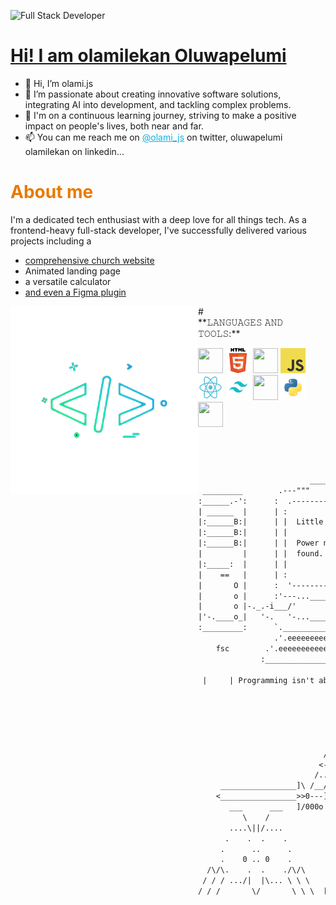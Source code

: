 ![Full Stack Developer](https://github.com/Emmauel98/Figma_Icon_Library/assets/103376339/201b15d5-f8d0-4498-9da0-94103079e1a2)

<h1 style="color: rgb(9,180,228);">
  <a href="https://github.com/Emmauel98"> Hi! I am olamilekan Oluwapelumi </a>
</h1>


- 👋 Hi, I’m olami.js
- 👀 I’m passionate about creating innovative software solutions, integrating AI into development, and tackling complex problems.
- 💞️ I'm on a continuous learning journey, striving to make a positive impact on people's lives, both near and far.
- 📫 You can me reach me on <a href="https://twitter.com/olami_js" style="color: rgb(9,180,228);">@olami_js</a> on twitter, oluwapelumi olamilekan on linkedin...

<h1 style="color: rgb(232,122,0);"> About me </h1>
<div>
  <p>I'm a dedicated tech enthusiast with a deep love for all things tech. As a frontend-heavy full-stack developer, I've successfully delivered various projects including a </p>
  <!-- comprehensive church website, engaging landing pages, a versatile calculator, and even a Figma plugin. -->
  <ul>
    <li>
      <a href="https://github.com/Emmauel98/kingshillCityChurchWebsite">comprehensive church website </a>
    </li>
    <li>
      <a>Animated landing page</a>
    </li>
    <li>
      <a>a versatile calculator</a>
    </li>
    <li>
      <a href='https://github.com/Emmauel98/Figma_Icon_Library'>and even a Figma plugin</a>
    </li>
  </ul>
</div>
#
<img align="left" height="300px" width="300px" src="/Qr_Code_Design_Vector_PNG_Images__Code_Icon_Design_Vector__Code_Icons__Icon__Illustration_PNG_Image_For_Free_Download-removebg-preview.png" />
<br/>
**𝙻𝙰𝙽𝙶𝚄𝙰𝙶𝙴𝚂 𝙰𝙽𝙳 𝚃𝙾𝙾𝙻𝚂:**  

<code><img height="40" width="40" src="https://cdn.iconscout.com/icon/free/png-512/c-programming-569564.png"/></code>
<code><img height="40" width="40" src="https://raw.githubusercontent.com/github/explore/80688e429a7d4ef2fca1e82350fe8e3517d3494d/topics/html/html.png"/></code>
<code><img height="40" width="40" src="https://cdn.iconscout.com/icon/free/png-256/css-131-722685.png"/></code>
<code><img height="40" width="40" src="https://raw.githubusercontent.com/github/explore/80688e429a7d4ef2fca1e82350fe8e3517d3494d/topics/javascript/javascript.png"/></code>
<code><img height="40" width="40" src="React_Logo_PNG_Vector__SVG__Free_Download-removebg-preview.png"/></code>
<code><img height="40" width="40" src="Top_20_Tailwind_CSS_Interview_Questions_and_Answers-removebg-preview.png"/></code>
<code><img height="40" width="40" src="https://images.vexels.com/media/users/3/166401/isolated/preview/b82aa7ac3f736dd78570dd3fa3fa9e24-java-programming-language-icon-by-vexels.png"/></code>
<code><img height="40" width="40" src="https://raw.githubusercontent.com/github/explore/80688e429a7d4ef2fca1e82350fe8e3517d3494d/topics/python/python.png"/></code>
<code><img height="40" width="40" src="https://www.naveedashfaq.me/img/c++.png"/></code>
<br/>
<br/>


#
```diff

                         ______                     
 _________        .---"""      """---.              
:______.-':      :  .--------------.  :             
| ______  |      | :                : |             
|:______B:|      | |  Little Error: | |                             
|:______B:|      | |                | |             
|:______B:|      | |  Power not     | |             
|         |      | |  found.        | |             
|:_____:  |      | |                | |             
|    ==   |      | :                : |             
|       O |      :  '--------------'  :             
|       o |      :'---...______...---'              
|       o |-._.-i___/'             \._              
|'-.____o_|   '-.   '-...______...-'  `-._          
:_________:      `.____________________   `-.___.-. 
                 .'.eeeeeeeeeeeeeeeeee.'.      :___:
    fsc        .'.eeeeeeeeeeeeeeeeeeeeee.'.         
              :____________________________:

 |     | Programming isn't about what you know It's about what you can figure. Credit: @JayantGoel001
                                \\_V_//        //////////\|?||@@@}}
                                \/=|=\/      /   I know what to     \ //
                                 [=v=]      /    do when stuck      /
                               __\___/_____  ____@Olami.js_________/
                              /..[  _____  ]    
                             /_  [ [  M /] ]
                            /../.[ [ M /@] ]
                           <-->[_[ [M /@/] ]
                          /../ [.[ [ /@/ ] ]
     _________________]\ /__/  [_[ [/@/ C] ]
    <_________________>>0---]  [=\ \@/ C / /
       ___      ___   ]/000o   /__\ \ C / /
          \    /              /....\ \_/ /
       ....\||/....           [___/=\___/
      .    .  .    .          [...] [...]
     .      ..      .         [___/ \___]
     .    0 .. 0    .         <---> <--->
  /\/\.    .  .    ./\/\      [..]   [..]
 / / / .../|  |\... \ \ \    _[__]   [__]_
/ / /       \/       \ \ \  [____>   <____]
```
<!---
Emmauel98/Emmauel98 is a ✨ special ✨ repository because its `README.md` (this file) appears on your GitHub profile.
You can click the Preview link to take a look at your changes.
--->

